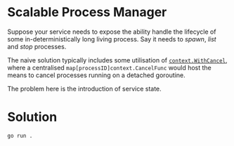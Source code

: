 # Scalable Process Manager

Suppose your service needs to expose the ability handle the lifecycle of some in-deterministically long living process. Say it needs to _spawn_, _list_ and _stop_ processes.

The naive solution typically includes some utilisation of [`context.WithCancel`](https://pkg.go.dev/context#WithCancel), where a centralised `map[processID]context.CancelFunc` would host the means to cancel processes running on a detached goroutine.

The problem here is the introduction of service state.

# Solution

```sh
go run .
```
